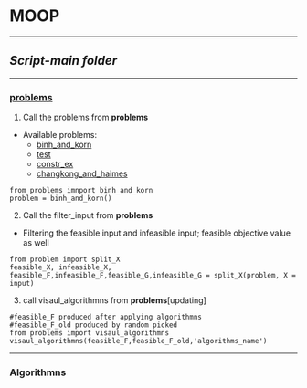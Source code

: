 # MOOP

----

## *Script-main folder*

----
### [problems](https://en.wikipedia.org/wiki/Test_functions_for_optimization)
  1. Call the problems from **problems**
  
   - Available problems:
      - [binh_and_korn](https://en.wikipedia.org/wiki/File:Binh_and_Korn_function.pdf)
      - [test](https://en.wikipedia.org/wiki/File:Test_function_4_-_Binh.pdf)
      - [constr_ex](https://en.wikipedia.org/wiki/File:Constr-Ex_problem.pdf)
      - [changkong_and_haimes](https://en.wikipedia.org/wiki/File:Chakong_and_Haimes_function.pdf)
  
   
```
from problems imnport binh_and_korn 
problem = binh_and_korn()
```
  2. Call the filter_input from **problems**

   - Filtering the feasible input and infeasible input; feasible objective value as well
```
from problem import split_X
feasible_X, infeasible_X, feasible_F,infeasible_F,feasible_G,infeasible_G = split_X(problem, X = input)
```

  3. call visaul_algorithmns from **problems**[updating]
```
#feasible_F produced after applying algorithmns
#feasible_F_old produced by random picked
from problems import visaul_algorithmns
visaul_algorithmns(feasible_F,feasible_F_old,'algorithms_name')

```
----
### Algorithmns
